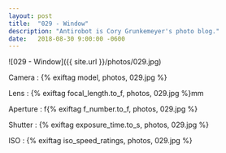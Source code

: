 ```yaml
---
layout: post
title:  "029 - Window"
description: "Antirobot is Cory Grunkemeyer's photo blog."
date:   2018-08-30 9:00:00 -0600
---
```


![029 - Window]({{ site.url }}/photos/029.jpg)

Camera
: {% exiftag model, photos, 029.jpg %}

Lens
: {% exiftag focal_length.to_f, photos, 029.jpg %}mm

Aperture
: f{% exiftag f_number.to_f, photos, 029.jpg %}

Shutter
: {% exiftag exposure_time.to_s, photos, 029.jpg %}

ISO
: {% exiftag iso_speed_ratings, photos, 029.jpg %}
